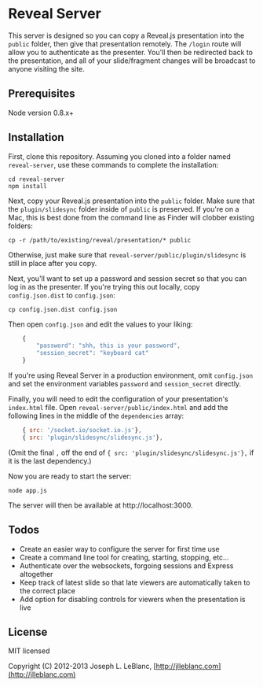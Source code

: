 # Reveal Server

This server is designed so you can copy a Reveal.js presentation into the `public` folder, then give that presentation remotely. The `/login` route will allow you to authenticate as the presenter. You'll then be redirected back to the presentation, and all of your slide/fragment changes will be broadcast to anyone visiting the site.

## Prerequisites

Node version 0.8.x+

## Installation

First, clone this repository. Assuming you cloned into a folder named `reveal-server`, use these commands to complete the installation:

	cd reveal-server
	npm install

Next, copy your Reveal.js presentation into the `public` folder. Make sure that the `plugin/slidesync` folder inside of `public` is preserved. If you're on a Mac, this is best done from the command line as Finder will clobber existing folders:

	cp -r /path/to/existing/reveal/presentation/* public

Otherwise, just make sure that `reveal-server/public/plugin/slidesync` is still in place after you copy.

Next, you'll want to set up a password and session secret so that you can log in as the presenter. If you're trying this out locally, copy `config.json.dist` to `config.json`:

	cp config.json.dist config.json

Then open `config.json` and edit the values to your liking:

```javascript
	{
		"password": "shh, this is your password",
		"session_secret": "keyboard cat"
	}
```

If you're using Reveal Server in a production environment, omit `config.json` and set the environment variables `password` and `session_secret` directly.

Finally, you will need to edit the configuration of your presentation's `index.html` file. Open `reveal-server/public/index.html` and add the following lines in the middle of the `dependencies` array:

```javascript
	{ src: '/socket.io/socket.io.js'},
	{ src: 'plugin/slidesync/slidesync.js'},
```

(Omit the final `,` off the end of `{ src: 'plugin/slidesync/slidesync.js'},` if it is the last dependency.)

Now you are ready to start the server:

	node app.js

The server will then be available at http://localhost:3000.

## Todos

* Create an easier way to configure the server for first time use
* Create a command line tool for creating, starting, stopping, etc...
* Authenticate over the websockets, forgoing sessions and Express altogether
* Keep track of latest slide so that late viewers are automatically taken to the correct place
* Add option for disabling controls for viewers when the presentation is live

## License

MIT licensed

Copyright (C) 2012-2013 Joseph L. LeBlanc, [http://jlleblanc.com](http://jlleblanc.com)